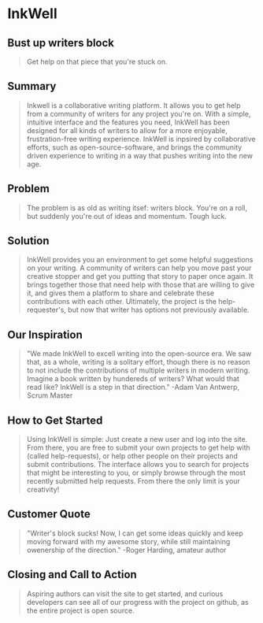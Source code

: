 # InkWell #

<!-- 
> This material was originally posted [here](http://www.quora.com/What-is-Amazons-approach-to-product-development-and-product-management). It is reproduced here for posterities sake.

There is an approach called "working backwards" that is widely used at Amazon. They work backwards from the customer, rather than starting with an idea for a product and trying to bolt customers onto it. While working backwards can be applied to any specific product decision, using this approach is especially important when developing new products or features.

For new initiatives a product manager typically starts by writing an internal press release announcing the finished product. The target audience for the press release is the new/updated product's customers, which can be retail customers or internal users of a tool or technology. Internal press releases are centered around the customer problem, how current solutions (internal or external) fail, and how the new product will blow away existing solutions.

If the benefits listed don't sound very interesting or exciting to customers, then perhaps they're not (and shouldn't be built). Instead, the product manager should keep iterating on the press release until they've come up with benefits that actually sound like benefits. Iterating on a press release is a lot less expensive than iterating on the product itself (and quicker!).

If the press release is more than a page and a half, it is probably too long. Keep it simple. 3-4 sentences for most paragraphs. Cut out the fat. Don't make it into a spec. You can accompany the press release with a FAQ that answers all of the other business or execution questions so the press release can stay focused on what the customer gets. My rule of thumb is that if the press release is hard to write, then the product is probably going to suck. Keep working at it until the outline for each paragraph flows. 

Oh, and I also like to write press-releases in what I call "Oprah-speak" for mainstream consumer products. Imagine you're sitting on Oprah's couch and have just explained the product to her, and then you listen as she explains it to her audience. That's "Oprah-speak", not "Geek-speak".

Once the project moves into development, the press release can be used as a touchstone; a guiding light. The product team can ask themselves, "Are we building what is in the press release?" If they find they're spending time building things that aren't in the press release (overbuilding), they need to ask themselves why. This keeps product development focused on achieving the customer benefits and not building extraneous stuff that takes longer to build, takes resources to maintain, and doesn't provide real customer benefit (at least not enough to warrant inclusion in the press release).
 -->
 
## Bust up writers block ##
  > Get help on that piece that you're stuck on. 

## Summary ##
  > Inkwell is a collaborative writing platform.  It allows you to get help from a community of writers for any project you're on.  With a simple, intuitive interface and the features you need, InkWell has been designed for all kinds of writers to allow for a more enjoyable, frustration-free writing experience.  InkWell is inpsired by collaborative efforts, such as open-source-software, and brings the community driven experience to writing in a way that pushes writing into the new age.

## Problem ##
  > The problem is as old as writing itsef: writers block.  You're on a roll, but suddenly you're out of ideas and momentum.  Tough luck.

## Solution ##
  > InkWell provides you an environment to get some helpful suggestions on your writing.  A community of writers can help you move past your creative stopper and get you putting that story to paper once again.  It brings together those that need help with those that are willing to give it, and gives them a platform to share and celebrate these contributions with each other.  Ultimately, the project is the help-requester's, but now that writer has options not previously available.

## Our Inspiration ##
  > "We made InkWell to excell writing into the open-source era.  We saw that, as a whole, writing is a solitary effort, though there is no reason to not include the contributions of multiple writers in modern writing.  Imagine a book written by hundereds of writers?  What would that read like?  InkWell is a step in that direction." -Adam Van Antwerp, Scrum Master

## How to Get Started ##
  > Using InkWell is simple:  Just create a new user and log into the site.  From there, you are free to submit your own projects to get help with (called help-requests), or help other people on their projects and submit contributions.  The interface allows you to search for projects that might be interesting to you, or simply browse through the most recently submitted help requests.  From there the only limit is your creativity!

## Customer Quote ##
  > "Writer's block sucks!  Now, I can get some ideas quickly and keep moving forward with my awesome story, while still maintaining owenership of the direction."  -Roger Harding, amateur author

## Closing and Call to Action ##
  > Aspiring authors can visit the site to get started, and curious developers can see all of our progress with the project on github, as the entire project is open source.
